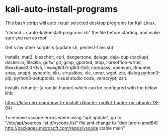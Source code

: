 # kali-auto-install-programs
This bash script will auto install selected desktop programs for Kali Linux.

"chmod +x auto-kali-install-programs.sh" the file before starting, and make sure you run as root!

Get's my other scripts's (update.sh, pentest-files.sh)

Installs: mat2, bleachbit, curl, dangerzone, deluge, deja-dup (backup), docker.io, filezilla, gufw, git, gimp, gparted, htop, libreoffice-writer, libwxbase3.0-0v5, libwxgtk3.0-gtk3-0v5, nordpass, openvpn, rkhunter, snap, snapd, synaptic, tilix, virtualbox, vlc, unrar, wget, zip, dialog python3-pip, python3-setuptools, visual studio code, veracrypt, zsh.

Installs rkhunter (a rootkit hunter) which can be configured with the below link:

https://kifarunix.com/how-to-install-rkhunter-rootkit-hunter-on-ubuntu-18-04/

To remove vscode errors when using "apt update", go to "/etc/apt/sources.list.d/vscode.list" file and change to "deb [arch=amd64] http://packages.microsoft.com/repos/vscode stable main"
